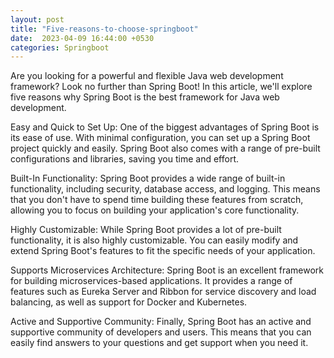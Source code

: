 ```yaml
---
layout: post
title: "Five-reasons-to-choose-springboot"
date:  2023-04-09 16:44:00 +0530
categories: Springboot
---
```

Are you looking for a powerful and flexible Java web development framework? Look no further than Spring Boot! In this article, we'll explore five reasons why Spring Boot is the best framework for Java web development.

Easy and Quick to Set Up: One of the biggest advantages of Spring Boot is its ease of use. With minimal configuration, you can set up a Spring Boot project quickly and easily. Spring Boot also comes with a range of pre-built configurations and libraries, saving you time and effort.

Built-In Functionality: Spring Boot provides a wide range of built-in functionality, including security, database access, and logging. This means that you don't have to spend time building these features from scratch, allowing you to focus on building your application's core functionality.

Highly Customizable: While Spring Boot provides a lot of pre-built functionality, it is also highly customizable. You can easily modify and extend Spring Boot's features to fit the specific needs of your application.

Supports Microservices Architecture: Spring Boot is an excellent framework for building microservices-based applications. It provides a range of features such as Eureka Server and Ribbon for service discovery and load balancing, as well as support for Docker and Kubernetes.

Active and Supportive Community: Finally, Spring Boot has an active and supportive community of developers and users. This means that you can easily find answers to your questions and get support when you need it.